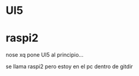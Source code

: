 # UI5
# raspi2


nose xq pone UI5 al principio...

se llama raspi2 pero estoy en el pc dentro de gitdir 